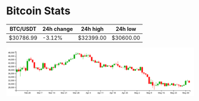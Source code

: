 # Bitcoin Stats

BTC/USDT|24h change|24h high|24h low|
|---|---|---|---|
|$30786.99|-3.12%|$32399.00|$30600.00|

<img src="./chart.svg">
